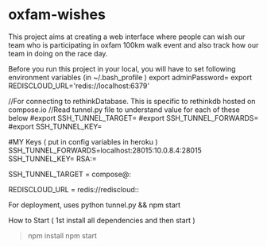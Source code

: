 # oxfam-wishes
This project aims at creating a web interface where people can wish our team who is participating in oxfam 100km walk event and also track how our team in doing on the race day.

Before you run this project in your local, you will have to set following environment variables (in ~/.bash_profile )
export adminPassword=<ThisPasswordWillGiveYouAdminAccess>
export REDISCLOUD_URL='redis://localhost:6379'

//For connecting to rethinkDatabase. This is specific to rethinkdb hosted on compose.io
//Read tunnel.py file to understand value for each of these below
#export SSH_TUNNEL_TARGET=
#export SSH_TUNNEL_FORWARDS=
#export SSH_TUNNEL_KEY=

#MY Keys ( put in config variables in heroku )
SSH_TUNNEL_FORWARDS=localhost:28015:10.0.8.4:28015
SSH_TUNNEL_KEY= RSA:<ThisisDummyKey>=

SSH_TUNNEL_TARGET = compose@<someIp>:<port>

REDISCLOUD_URL = redis://rediscloud:<redisDetails>:<port>

For deployment, uses
python tunnel.py && npm start

How to Start ( 1st install all dependencies and then start )
> npm install
> npm start


